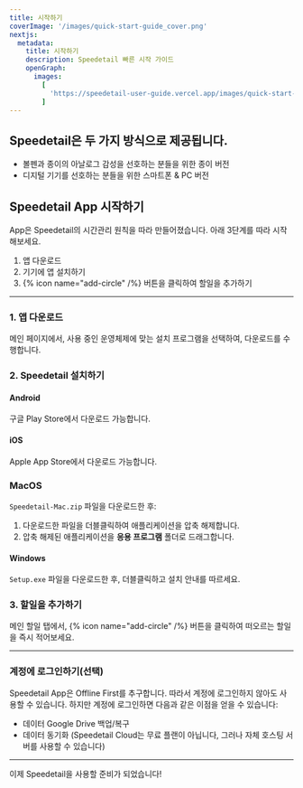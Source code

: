```yaml
---
title: 시작하기
coverImage: '/images/quick-start-guide_cover.png'
nextjs:
  metadata:
    title: 시작하기
    description: Speedetail 빠른 시작 가이드
    openGraph:
      images:
        [
          'https://speedetail-user-guide.vercel.app/images/quick-start-guide_cover.png',
        ]
---
```


## Speedetail은 두 가지 방식으로 제공됩니다.

- 볼펜과 종이의 아날로그 감성을 선호하는 분들을 위한 종이 버전
- 디지털 기기를 선호하는 분들을 위한 스마트폰 & PC 버전

## Speedetail App 시작하기

App은 Speedetail의 시간관리 원칙을 따라 만들어졌습니다.
아래 3단계를 따라 시작해보세요.

1. 앱 다운로드
1. 기기에 앱 설치하기
1. {% icon name="add-circle" /%} 버튼을 클릭하여 할일을 추가하기

---

### 1. 앱 다운로드

메인 페이지에서, 사용 중인 운영체제에 맞는 설치 프로그램을 선택하여, 다운로드를 수행합니다.

### 2. Speedetail 설치하기

#### Android

구글 Play Store에서 다운로드 가능합니다.

#### iOS

Apple App Store에서 다운로드 가능합니다.

### MacOS

`Speedetail-Mac.zip` 파일을 다운로드한 후:

1. 다운로드한 파일을 더블클릭하여 애플리케이션을 압축 해제합니다.
2. 압축 해제된 애플리케이션을 **응용 프로그램** 폴더로 드래그합니다.

#### Windows

`Setup.exe` 파일을 다운로드한 후, 더블클릭하고 설치 안내를 따르세요.

### 3. 할일을 추가하기

메인 할일 탭에서, {% icon name="add-circle" /%} 버튼을 클릭하여 떠오르는 할일을 즉시 적어보세요.

---

### 계정에 로그인하기(선택)

Speedetail App은 Offline First를 추구합니다. 따라서 계정에 로그인하지 않아도 사용할 수 있습니다. 하지만 계정에 로그인하면 다음과 같은 이점을 얻을 수 있습니다:

- 데이터 Google Drive 백업/복구
- 데이터 동기화 (Speedetail Cloud는 무료 플랜이 아닙니다, 그러나 자체 호스팅 서버를 사용할 수 있습니다)

---

이제 Speedetail을 사용할 준비가 되었습니다!
